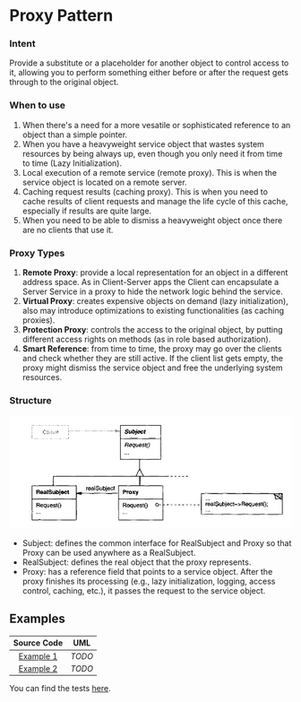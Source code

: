 # Proxy Pattern

### Intent

Provide a substitute or a placeholder for another object to control access to it, allowing you to perform something either before or after the request gets through to the original object.

### When to use

1. When there's a need for a more vesatile or sophisticated reference to an object than a simple pointer.
2. When you have a heavyweight service object that wastes system resources by being always up, even though you only need it from time to time \(Lazy Initialization\).
3. Local execution of a remote service \(remote proxy\). This is when the service object is located on a remote server.
4. Caching request results \(caching proxy\). This is when you need to cache results of client requests and manage the life cycle of this cache, especially if results are quite large.
5. When you need to be able to dismiss a heavyweight object once there are no clients that use it.

### Proxy Types

1. **Remote Proxy**: provide a local representation for an object in a different address space. As in Client-Server apps the Client can encapsulate a Server Service in a proxy to hide the network logic behind the service.
2. **Virtual Proxy**: creates expensive objects on demand \(lazy initialization\), also may introduce optimizations to existing functionalities \(as caching proxies\).
3. **Protection Proxy**: controls the access to the original object, by putting different access rights on methods \(as in role based authorization\).
4. **Smart Reference**: from time to time, the proxy may go over the clients and check whether they are still active. If the client list gets empty, the proxy might dismiss the service object and free the underlying system resources.

### Structure

![](../../.gitbook/assets/figure_1%20%2820%29.png)

* Subject: defines the common interface for RealSubject and Proxy so that Proxy can be used anywhere as a RealSubject.
* RealSubject: defines the real object that the proxy represents.
* Proxy: has a reference field that points to a service object. After the proxy finishes its processing \(e.g., lazy initialization, logging, access control, caching, etc.\), it passes the request to the service object.

## Examples

| Source Code | UML |
| :---: | :---: |
| [Example 1](https://github.com/khaled-hamam/ts-design-patterns/tree/9a9bacf47635b736d3fdc4ffdb6fc5abb1e729f8/library/Structural%20Patterns/Proxy/example_1.ts) | _TODO_ |
| [Example 2](https://github.com/khaled-hamam/ts-design-patterns/tree/9a9bacf47635b736d3fdc4ffdb6fc5abb1e729f8/library/Structural%20Patterns/Proxy/example_2.ts) | _TODO_ |

You can find the tests [here](https://github.com/khaled-hamam/ts-design-patterns/tree/9a9bacf47635b736d3fdc4ffdb6fc5abb1e729f8/library/Structural%20Patterns/Proxy/index.test.ts).

